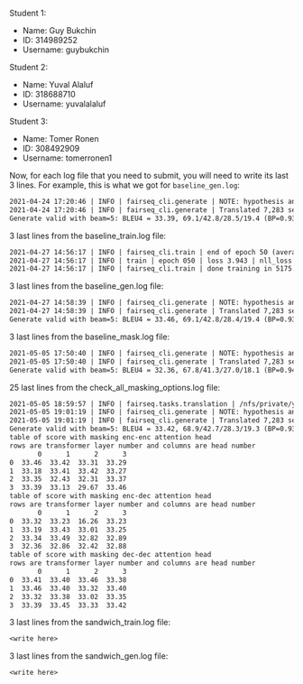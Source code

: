 Student 1:
* Name: Guy Bukchin
* ID: 314989252
* Username: guybukchin

Student 2:
* Name: Yuval Alaluf
* ID: 318688710
* Username: yuvalalaluf

Student 3:
* Name: Tomer Ronen
* ID: 308492909
* Username: tomerronen1

Now, for each log file that you need to submit, you will need to write its last 3 lines. For example, this is what we got for `baseline_gen.log`:
```txt
2021-04-24 17:20:46 | INFO | fairseq_cli.generate | NOTE: hypothesis and token scores are output in base 2
2021-04-24 17:20:46 | INFO | fairseq_cli.generate | Translated 7,283 sentences (165,025 tokens) in 18.5s (394.00 sentences/s, 8927.61 tokens/s)
Generate valid with beam=5: BLEU4 = 33.39, 69.1/42.8/28.5/19.4 (BP=0.934, ratio=0.937, syslen=138824, reflen=148229)
```

3 last lines from the baseline_train.log file: 
```txt
2021-04-27 14:56:17 | INFO | fairseq_cli.train | end of epoch 50 (average epoch stats below)
2021-04-27 14:56:17 | INFO | train | epoch 050 | loss 3.943 | nll_loss 2.514 | ppl 5.71 | wps 38426.9 | ups 3.69 | wpb 10419.8 | bsz 422.8 | num_updates 18950 | lr 0.000229718 | gnorm 0.628 | train_wall 50 | gb_free 12.8 | wall 5176
2021-04-27 14:56:17 | INFO | fairseq_cli.train | done training in 5175.6 seconds
```

3 last lines from the baseline_gen.log file: 
```txt
2021-04-27 14:58:39 | INFO | fairseq_cli.generate | NOTE: hypothesis and token scores are output in base 2
2021-04-27 14:58:39 | INFO | fairseq_cli.generate | Translated 7,283 sentences (165,179 tokens) in 26.5s (275.29 sentences/s, 6243.62 tokens/s)
Generate valid with beam=5: BLEU4 = 33.46, 69.1/42.8/28.4/19.4 (BP=0.936, ratio=0.938, syslen=139060, reflen=148229)
```

3 last lines from the baseline_mask.log file: 
```txt
2021-05-05 17:50:40 | INFO | fairseq_cli.generate | NOTE: hypothesis and token scores are output in base 2
2021-05-05 17:50:40 | INFO | fairseq_cli.generate | Translated 7,283 sentences (166,416 tokens) in 27.3s (266.77 sentences/s, 6095.65 tokens/s)
Generate valid with beam=5: BLEU4 = 32.36, 67.8/41.3/27.0/18.1 (BP=0.946, ratio=0.947, syslen=140417, reflen=148229)
```

25 last lines from the check_all_masking_options.log file: 
```txt
2021-05-05 18:59:57 | INFO | fairseq.tasks.translation | /nfs/private/yuval/AMNLP/ex2/data-bin/iwslt14.tokenized.de-en valid de-en 7283 examples
2021-05-05 19:01:19 | INFO | fairseq_cli.generate | NOTE: hypothesis and token scores are output in base 2
2021-05-05 19:01:19 | INFO | fairseq_cli.generate | Translated 7,283 sentences (165,337 tokens) in 25.5s (285.58 sentences/s, 6483.22 tokens/s)
Generate valid with beam=5: BLEU4 = 33.42, 68.9/42.7/28.3/19.3 (BP=0.938, ratio=0.940, syslen=139329, reflen=148229)
table of score with masking enc-enc attention head
rows are transformer layer number and columns are head number
       0      1      2      3
0  33.46  33.42  33.31  33.29
1  33.18  33.41  33.42  33.27
2  33.35  32.43  32.31  33.37
3  33.39  33.13  29.67  33.46
table of score with masking enc-dec attention head
rows are transformer layer number and columns are head number
       0      1      2      3
0  33.32  33.23  16.26  33.23
1  33.19  33.43  33.01  33.25
2  33.34  33.49  32.82  32.89
3  32.36  32.86  32.42  32.88
table of score with masking dec-dec attention head
rows are transformer layer number and columns are head number
       0      1      2      3
0  33.41  33.40  33.46  33.38
1  33.46  33.40  33.32  33.40
2  33.32  33.38  33.02  33.35
3  33.39  33.45  33.33  33.42
```

3 last lines from the sandwich_train.log file: 
```txt
<write here>
```

3 last lines from the sandwich_gen.log file: 
```txt
<write here>
```